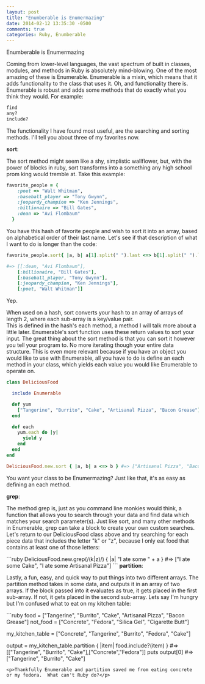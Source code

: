 ```yaml
---
layout: post
title: "Enumberable is Enumermazing"
date: 2014-02-12 13:35:30 -0500
comments: true
categories: Ruby, Enumberable
---
```

Enumberable is Enumermazing

Coming from lower-level languages, the vast spectrum of built in classes, modules, and methods in Ruby is absolutely
mind-blowing.  One of the most amazing of these is Enumerable.  Enumerable is a mixin, which means that it adds
functionality to the class that uses it.  Oh, and functionality there is.  Enumerable is robust and adds some methods that
do exactly what you think they would.  For example:
```ruby
find
any?
include?
```
The functionality I have found most useful, are the searching and sorting methods.  I'll tell you about three of my favorites
now.

<b>sort</b>:

The sort method might seem like a shy, simplistic wallflower, but, with the power of blocks in ruby, sort transforms into a
something any high school prom king would tremble at.  Take this example:
```ruby
favorite_people = {
    :poet => "Walt Whitman",
    :baseball_player => "Tony Gwynn",
    :jeopardy_champion => "Ken Jennings",
    :billionaire => "Bill Gates",
    :dean => "Avi Flombaum"
  }
```
You have this hash of favorite people and wish to sort it into an array, based on alphabetical order of their last name.
Let's see if that description of what I want to do is longer than the code:
```ruby
favorite_people.sort{ |a, b| a[1].split(" ").last <=> b[1].split(" ").last}

#=> [[:dean, "Avi Flombaum"],
    [:billionaire, "Bill Gates"],
    [:baseball_player, "Tony Gwynn"],
    [:jeopardy_champion, "Ken Jennings"],
    [:poet, "Walt Whitman"]]
```
Yep.

When used on a hash, sort converts your hash to an array of arrays of length 2, where each sub-array is a key/value pair.  
This is defined in the hash's each method, a method I will talk more about a little later.  Enumerable's sort function uses 
these return values to sort your input.  The great thing about the sort method is that you can sort it however you tell your 
program to.  No more iterating though your entire data structure.  This is even more relevant because if you have an object you 
would like to use with Enumerable, all you have to do is define an each method in your class, which yields each value you would 
like Enumerable to operate on.
```ruby
class DeliciousFood

  include Enumerable

  def yum
    ["Tangerine", "Burrito", "Cake", "Artisanal Pizza", "Bacon Grease"]
  end

  def each
    yum.each do |y|
      yield y
    end
  end
end

DeliciousFood.new.sort { |a, b| a <=> b } #=> ["Artisanal Pizza", "Bacon Grease", "Burrito", "Cake", "Tangerine"]
```
You want your class to be Enumermazing?  Just like that, it's as easy as defining an each method.

<b>grep</b>:

<p>The method grep is, just as you command line monkies would think, a function that allows you to search through your data
and find data which matches your search parameter(s).  Just like sort, and many other methods in Enumerable, grep can take
a block to create your own custom searches.  Let's return to our DeliciousFood class above and try searching for each piece
data that includes the letter "k" or "z", because I only eat food that contains at least one of those letters:</p>
```ruby
DeliciousFood.new.grep(/(k|z)/) { |a| "I ate some " + a } #=> ["I ate some Cake", "I ate some Artisanal Pizza"]
```
<b>partition</b>:

<p>Lastly, a fun, easy, and quick way to put things into two different arrays.  The partition method takes in some data, and
outputs it in an array of two arrays.  If the block passed into it evaluates as true, it gets placed in the first sub-array.
If not, it gets placed in the second sub-array.  Lets say I'm hungry but I'm confused what to eat on my kitchen table:</p>
```ruby
food = ["Tangerine", "Burrito", "Cake", "Artisanal Pizza", "Bacon Grease"]
not_food = ["Concrete", "Fedora", "Silica Gel", "Cigarette Butt"]

my_kitchen_table = ["Concrete", "Tangerine", "Burrito", "Fedora", "Cake"]

output = my_kitchen_table.partition { |item| food.include?(item) } #=> [["Tangerine", "Burrito", "Cake"],["Concrete","Fedora"]]
puts output[0] #=> ["Tangerine", "Burrito", "Cake"]
```
<p>Thankfully Enumerable and partition saved me from eating concrete or my fedora.  What can't Ruby do?</p>